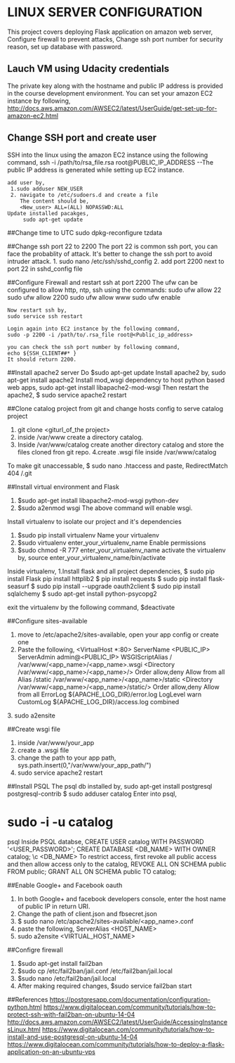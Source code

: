 # LINUX SERVER CONFIGURATION
  This project covers deploying Flask application on amazon web server, Configure firewall to prevent attacks, Change ssh port number for security reason, set up database with password.

## Lauch VM using Udacity credentials
   The private key along with the hostname and public IP address is provided in the course development environment.
   You can set your amazon EC2 instance by following,
   http://docs.aws.amazon.com/AWSEC2/latest/UserGuide/get-set-up-for-amazon-ec2.html

## Change SSH port and create user
   SSH into the linux using the amazon EC2 instance using the following command,
    ssh -i /path/to/rsa_file.rsa root@PUBLIC_IP_ADDRESS           --The public IP address is generated while setting up EC2 instance.

    add user by,
     1.sudo adduser NEW_USER
     2. navigate to /etc/sudoers.d and create a file
        The content should be,
        <New_user> ALL=(ALL) NOPASSWD:ALL
    Update installed pacakges,
         sudo apt-get update

##Change time to UTC
    sudo dpkg-reconfigure tzdata

##Change ssh port 22 to 2200
    The port 22 is common ssh port, you can face the probablity of attack. It's better to change the ssh port to avoid intruder attack.
    1. sudo nano /etc/ssh/sshd_config
    2. add port 2200 next to port 22 in sshd_config file

##Configure Firewall and restart ssh at port 2200
    The ufw can be configured to allow http, ntp, ssh using the commands:
    sudo ufw allow 22
    sudo ufw allow 2200
    sudo ufw allow www
    sudo ufw enable
     
    Now restart ssh by,
    sudo service ssh restart

    Login again into EC2 instance by the following command,
    sudo -p 2200 -i /path/to/.rsa_file root@<Public_ip_address>

    you can check the ssh port number by following command,
    echo ${SSH_CLIENT##* }
    It should return 2200. 

##Install apache2 server
  Do $sudo apt-get update 
  Install apache2 by,
  sudo apt-get install apache2
  Install mod_wsgi dependency to host python based web apps,
  sudo apt-get install libapache2-mod-wsgi
  Then restart the apache2,
  $ sudo service apache2 restart

##Clone catalog project from git and change hosts config to serve catalog project
  1. git clone <giturl_of_the project>
  2. inside /var/www create a directory catalog.
  3. Inside /var/www/catalog create another directory catalog and store the files cloned fron git repo.
  4.create .wsgi file inside /var/www/catalog 

  To make git unaccessable,
  $ sudo nano .htaccess
  and paste,
  RedirectMatch 404 /\.git

##Install virtual environment and Flask
  1. $sudo apt-get install libapache2-mod-wsgi python-dev
  2. $sudo a2enmod wsgi 
  The above command will enable wsgi.

  Install virtualenv to isolate our project and it's dependencies
  1. $sudo pip install virtualenv
  Name your virtualenv 
  2. $sudo virtualenv enter_your_virtualenv_name
  Enable permissions 
  3. $sudo chmod -R 777 enter_your_virtualenv_name
  activate the virtualenv by,
  source enter_your_virtualenv_name/bin/activate

  Inside virtualenv,
  1.Install flask and all project dependencies,
  $ sudo pip install Flask
  pip install httplib2
  $ pip install requests
  $ sudo pip install flask-seasurf
  $ sudo pip install --upgrade oauth2client
  $ sudo pip install sqlalchemy
  $ sudo apt-get install python-psycopg2
  
  exit the virtualenv by the following command,
  $deactivate

##Configure sites-available
  1. move to /etc/apache2/sites-available, open your app config or create one
  2. Paste the following,
  <VirtualHost *:80>
        ServerName <PUBLIC_IP>
        ServerAdmin admin@<PUBLIC_IP>
        WSGIScriptAlias / /var/www/<app_name>/<app_name>.wsgi
        <Directory /var/www/<app_name>/<app_name>/>
            Order allow,deny
            Allow from all
        </Directory>
        Alias /static /var/www/<app_name>/<app_name>/static
        <Directory /var/www/<app_name>/<app_name>/static/>
            Order allow,deny
            Allow from all
        </Directory>
        ErrorLog ${APACHE_LOG_DIR}/error.log
        LogLevel warn
        CustomLog ${APACHE_LOG_DIR}/access.log combined
   </VirtualHost>
  3. sudo a2ensite <app_name>

##Create wsgi file
  1. inside /var/www/your_app
  2. create a .wsgi file
  3. change the path to your app path,
     sys.path.insert(0,"/var/www/your_app_path/")
  4. sudo service apache2 restart

##Install PSQL
  The psql db installed by,
  sudo apt-get install postgresql postgresql-contrib
  $ sudo adduser catalog
  Enter into psql,
  # sudo -i -u catalog
  psql
  Inside PSQL databse, 
  CREATE USER catalog WITH PASSWORD '<USER_PASSWORD>';
  CREATE DATABASE <DB_NAME> WITH OWNER catalog;
  \c <DB_NAME>
  To restrict access, first revoke all public access and then allow access only to the catalog,
  REVOKE ALL ON SCHEMA public FROM public;
  GRANT ALL ON SCHEMA public TO catalog;

##Enable Google+ and Facebook oauth
  1. In both Google+ and facebook developers console, enter the host name of public IP in return URI.
  2. Change the path of client.json and fbsecret.json
  3. $ sudo nano /etc/apache2/sites-available/<app_name>.conf
  4. paste the following,
     ServerAlias <HOST_NAME>
  5. sudo a2ensite <VIRTUAL_HOST_NAME>


##Configre firewall
  1. $sudo apt-get install fail2ban
  2. $sudo cp /etc/fail2ban/jail.conf /etc/fail2ban/jail.local
  3. $sudo nano /etc/fail2ban/jail.local
  4. After making required changes, 
     $sudo service fail2ban start

##References
https://postgresapp.com/documentation/configuration-python.html
https://www.digitalocean.com/community/tutorials/how-to-protect-ssh-with-fail2ban-on-ubuntu-14-04
http://docs.aws.amazon.com/AWSEC2/latest/UserGuide/AccessingInstancesLinux.html
https://www.digitalocean.com/community/tutorials/how-to-install-and-use-postgresql-on-ubuntu-14-04
https://www.digitalocean.com/community/tutorials/how-to-deploy-a-flask-application-on-an-ubuntu-vps

